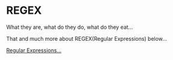 # REGEX
What they are, what do they do, what do they eat...

That and much more about REGEX(Regular Expressions) below...

[Regular Expressions...](https://www.youtube.com/playlist?list=PL4cUxeGkcC9g6m_6Sld9Q4jzqdqHd2HiD)